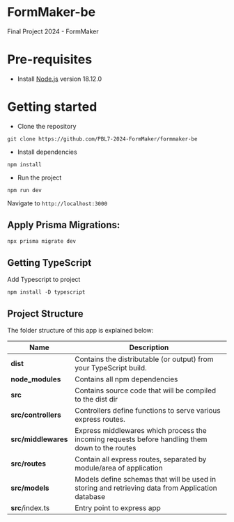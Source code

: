 # FormMaker-be

Final Project 2024 - FormMaker

# Pre-requisites

- Install [Node.js](https://nodejs.org/en/) version 18.12.0

# Getting started

- Clone the repository

```
git clone https://github.com/PBL7-2024-FormMaker/formmaker-be
```

- Install dependencies

```
npm install
```

- Run the project

```
npm run dev
```

Navigate to `http://localhost:3000`

## Apply Prisma Migrations:

```bash
npx prisma migrate dev
```

## Getting TypeScript

Add Typescript to project

```
npm install -D typescript
```

## Project Structure

The folder structure of this app is explained below:

| Name                | Description                                                                                      |
| ------------------- | ------------------------------------------------------------------------------------------------ |
| **dist**            | Contains the distributable (or output) from your TypeScript build.                               |
| **node_modules**    | Contains all npm dependencies                                                                    |
| **src**             | Contains source code that will be compiled to the dist dir                                       |
| **src/controllers** | Controllers define functions to serve various express routes.                                    |
| **src/middlewares** | Express middlewares which process the incoming requests before handling them down to the routes  |
| **src/routes**      | Contain all express routes, separated by module/area of application                              |
| **src/models**      | Models define schemas that will be used in storing and retrieving data from Application database |
| **src**/index.ts    | Entry point to express app                                                                       |
